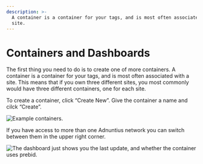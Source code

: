 ```yaml
---
description: >-
  A container is a container for your tags, and is most often associated with a
  site.
---
```


# Containers and Dashboards

The first thing you need to do is to create one of more containers. A container is a container for your tags, and is most often associated with a site. This means that if you own three different sites, you most commonly would have three different containers, one for each site.

To create a container, click “Create New”. Give the container a name and cilck “Create”.

![Example containers.](https://lh4.googleusercontent.com/4srVd6Z8OSI0OebI4MZPz7VwV4nbNBN62O90UEesPotxZVZk_rkMN0XoQwGFREckooWqmhmT8NAVYjoaEhRytc4ARV0IYlX0ojzkooTwkvDqZVQHoH1OnEqxST07_Cp72V88kLKU)

If you have access to more than one Adnuntius network you can switch between them in the upper right corner.

![The dashboard just shows you the last update, and whether the container uses prebid.](https://lh4.googleusercontent.com/t42OoeJwVKmjzxfnf0E3T9zNio4HCvZYlVL5RZqcPyUzKI1JsNJaOqMuI73KjcTBIuCrUgJB0S8gmwJLlBC_jaCrh45XNHZJDB_85etAWCTHHwmjyWy-NR5ipqoDeXHh9A-OuViv)



